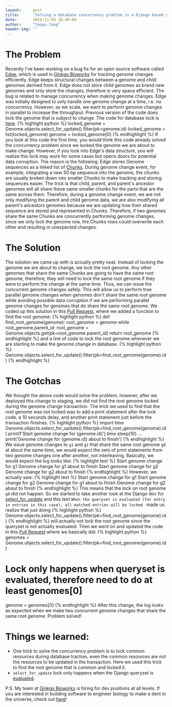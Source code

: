 ```yaml
---
layout:     post
title:      "Solving a database concurrency problem in a Django based genome tracking software"
date:       2019-11-09 18:00:00
author:     "Yaoyu Yang"
header-img: ""
---
```


# The Problem
Recently I've been working on a bug fix for an open source software called [Edge](https://github.com/ginkgobioworks/edge), which is used in [Ginkgo Bioworks](https://github.com/ginkgobioworks/) for tracking genome changes efficiently. Edge keeps structural changes between a genome and child genomes derived from it. Edge does not store child genomes as brand new genomes and only store the changes, therefore is very space efficient. The bug is related to manage concurrency when making genome changes. Edge was initially designed to only handle one genome change at a time, i.e. no concurrency. However, as we scale, we want to perform genome changes in parallel to increase the throughput. Previous version of the code does lock the genome that is subject to change. The code for database lock is [here](https://github.com/ginkgobioworks/edge/blob/d675b24ca541f325298cc67fb458bfcf6deb18f7/src/edge/recombine.py#L556).
{% highlight python %}
locked_genome = Genome.objects.select_for_update().filter(pk=genome.id)
locked_genome = list(locked_genome)
genome = locked_genome[0]
{% endhighlight %}
If you look at this code the first time, you would think this code already solved the concurrency problem since we locked the genome we are about to make change. However, if you look into Edge's data structure, you will realize this lock may work for some cases but opens doors for potential data corruption. The reason is the following: Edge stores Genome sequences as a linked list of [Chunks](https://github.com/ginkgobioworks/edge/blob/master/src/edge/models/chunk.py#L80). During genome change event, for example, integrating a new 50 bp sequence into the genome, the chunks are usually broken down into smaller Chunks to make tracking and storing sequences easier. The trick is that child, parent, and parent's ancestor genomes will all share these same smaller chunks for the parts that are the same across them. Therefore, during a genome change event, we are not only modifying the parent and child genome data, we are also modifying all parent's ancestors genomes because we are updating how their shared sequence are stored and represented in Chunks. Therefore, if two genomes share the same Chunks are concurrently performing genome changes, since we only lock the genome row, the Chunks rows could overwrite each other and resulting in unexpected changes.
# The Solution
The solution we came up with is actually pretty neat. Instead of locking the genome we are about to change, we lock the root genome. Any other genomes that share the same Chunks are going to have the same root genome, therefore, they will need to lock the same root genome if they were to perform the change at the same time. Thus, we can issue the concurrent genome changes safely. This will allow us to perform true parallel genome changes when genomes don't share the same root genome while avoiding possible data corruption if we are performing parallel genome changes for genomes that do share the same root genome.
We coded up this solution in this [Pull Request](https://github.com/ginkgobioworks/edge/pull/33), where we added a function to find the root genome:
{% highlight python %}
def find_root_genome(genome):
    root_genome = genome
    while root_genome.parent_id:
        root_genome = Genome.objects.get(pk=root_genome.parent_id)
    return root_genome
{% endhighlight %}
and a line of code to lock the root genome whenever we are starting to make the genome change in database.
{% highlight python %}
Genome.objects.select_for_update().filter(pk=find_root_genome(genome).id)
{% endhighlight %}
# The Gotchas
We thought the above code would solve the problem, however, after we deployed this change to staging, we did not find the root genome locked during the genome change transaction. The trick we used to find that the root genome was not locked was to add a print statement after the lock code, a 10 seconds delay, and another print statement just before the transaction finishes.
{% highlight python %}
import time
Genome.objects.select_for_update().filter(pk=find_root_genome(genome).id)
print(f'Start genome change for {genome.id}')
time.sleep(10)
...
print('Genome change for {genome.id} about to finish')
{% endhighlight %}
We issue genome changes to `g1` and `g2` that share the same root genome `g0` at about the same time, we would expect the sets of print statements from two genome changes one after another, not interleaving. Basically, we would expect the log looks like:
{% highlight text %}
Start genome change for g1
Genome change for g1 about to finish
Start genome change for g2
Genome change for g2 about to finish
{% endhighlight %}
However, we actually saw:
{% highlight text %}
Start genome change for g1
Start genome change for g2
Genome change for g1 about to finish
Genome change for g2 about to finish
{% endhighlight %}
This means that the lock on root genome `g0` did not happen. So we started to take another look at the Django doc for [select_for_update](https://docs.djangoproject.com/en/2.2/ref/models/querysets/#select-for-update) and this text `When the queryset is evaluated (for entry in entries in this case), all matched entries will be locked ` made us realize that just doing
{% highlight python %}
Genome.objects.select_for_update().filter(pk=find_root_genome(genome).id)
{% endhighlight %}
will actually not lock the root genome since the queryset is not actually evaluated. Then we went on and updated the code in this [Pull Request](https://github.com/ginkgobioworks/edge/pull/35) where we basically did:
{% highlight python %}
genomes = Genome.objects.select_for_update().filter(pk=find_root_genome(genome).id)
# Lock only happens when queryset is evaluated, therefore need to do at least genomes[0]
genome = genomes[0]
{% endhighlight %}
After this change, the log looks as expected when we make two concurrent genome changes that share the same root genome. Problem solved!
# Things we learned:

* One trick to solve the concurrency problem is to lock common resources during database traction, even the common resources are not the resources to be updated in the transaction. Here we used this trick to find the root genome that is common and locked it.
* `select_for_update` lock only happens when the Django queryset is [evaluated](https://docs.djangoproject.com/en/2.2/ref/models/querysets/#when-querysets-are-evaluated).

P.S. My team at [Ginkgo Bioworks](https://www.ginkgobioworks.com/) is hiring for dev positions at all levels. If you are interested in building software to engineer biology to make a dent in the universe, check out [here](https://www.ginkgobioworks.com/careers/)!
